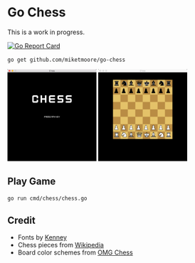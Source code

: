 # Go Chess

This is a work in progress.

[![Go Report Card](https://goreportcard.com/badge/github.com/miketmoore/go-chess)](https://goreportcard.com/report/github.com/miketmoore/go-chess)

```
go get github.com/miketmoore/go-chess
```

<img src="assets/screenshots/chess-01-title.png" width="200">
<img src="assets/screenshots/chess-02-start.png" width="200">

## Play Game

```
go run cmd/chess/chess.go
```

## Credit

* Fonts by [Kenney](http://kenney.nl/support)
* Chess pieces from [Wikipedia](https://commons.wikimedia.org/wiki/Category:PNG_chess_pieces/Standard_transparent#/media/File:ChessPiecesArray.png)
* Board color schemes from [OMG Chess](http://omgchess.blogspot.com/2015/09/chess-board-color-schemes.html)